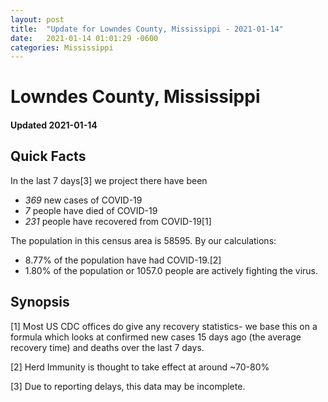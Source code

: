 ```yaml
---
layout: post
title:  "Update for Lowndes County, Mississippi - 2021-01-14"
date:   2021-01-14 01:01:29 -0600
categories: Mississippi
---
```


# Lowndes County, Mississippi
#### Updated 2021-01-14

## Quick Facts

In the last 7 days[3] we project there have been
- *369* new cases of COVID-19
- *7* people have died of COVID-19
- *231* people have recovered from COVID-19[1]

The population in this census area is 58595. By our calculations:
- 8.77% of the population have had COVID-19.[2]
- 1.80% of the population or 1057.0 people are actively fighting the virus.

## Synopsis




[1] Most US CDC offices do give any recovery statistics- we base this on a formula which looks at confirmed new cases
15 days ago (the average recovery time) and deaths over the last 7 days.

[2] Herd Immunity is thought to take effect at around ~70-80%

[3] Due to reporting delays, this data may be incomplete.
 
    